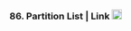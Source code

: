 ### 86. Partition List | Link <a href="https://leetcode.com/problems/sliding-window-maximum/"><img src="https://leetcode.com/_next/static/images/logo-dark-c96c407d175e36c81e236fcfdd682a0b.png" alt="LeetCode Logo" width="18"> </a>

